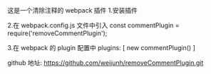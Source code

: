 这是一个清除注释的 webpack 插件 1.安装插件

2.在 webpack.config.js 文件中引入
const commentPlugin = require('removeCommentPlugin');

3.在 webpack 的 plugin 配置中
plugins: [
new commentPlugin()
]

github 地址:
https://github.com/weijunh/removeCommentPlugin.git
